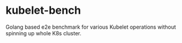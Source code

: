 # kubelet-bench
Golang based e2e benchmark for various Kubelet operations without spinning up whole K8s cluster.
